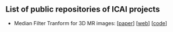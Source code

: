 ## List of public repositories of ICAI projects

- Median Filter Tranform for 3D MR images: [[paper](https://doi.org/10.1109/ICIP40778.2020.9191237)] [[web](https://icai-uma.github.io/MFT3D/)] [[code](https://github.com/icai-uma/MFT3D)]
